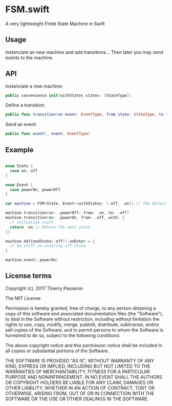 # FSM.swift
A very lightweight Finite State Machine in Swift

## Usage

Instanciate an new machine and add transitions... 
Then later you may send events to the machine.

## API

Instanciate a new machine:

```swift
public convenience init(withStates states: [StateType])
```

Define a transition:

```swift
public func transition(on event: EventType, from state: StateType, to target: @escaping @autoclosure () -> StateType?)
```

Send an event:

```swift
public func event(_ event: EventType)
```

## Example

```swift

enum State {
  case on, off
}

enum Event {
  case powerOn, powerOff
}

var machine = FSM<State, Event>(withStates: [.off, .on]) // The default starting state is the first state (here .off)

machine.transition(on: .powerOff, from: .on, to: .off)
machine.transition(on: .powerOn, from: .off, with: {
  // Initialize stuff
  return .on // Return the next state
})

machine.definedState(.off)?.onEnter = {
  // Do stuff on entering off state
}

machine.event(.powerOn)
```

## License terms

Copyright (c), 2017 Thierry Passeron

The MIT License

Permission is hereby granted, free of charge, to any person obtaining a copy of this software and associated documentation files (the "Software"), to deal in the Software without restriction, including without limitation the rights to use, copy, modify, merge, publish, distribute, sublicense, and/or sell copies of the Software, and to permit persons to whom the Software is furnished to do so, subject to the following conditions:

The above copyright notice and this permission notice shall be included in all copies or substantial portions of the Software.

THE SOFTWARE IS PROVIDED "AS IS", WITHOUT WARRANTY OF ANY KIND, EXPRESS OR IMPLIED, INCLUDING BUT NOT LIMITED TO THE WARRANTIES OF MERCHANTABILITY, FITNESS FOR A PARTICULAR PURPOSE AND NONINFRINGEMENT. IN NO EVENT SHALL THE AUTHORS OR COPYRIGHT HOLDERS BE LIABLE FOR ANY CLAIM, DAMAGES OR OTHER LIABILITY, WHETHER IN AN ACTION OF CONTRACT, TORT OR OTHERWISE, ARISING FROM, OUT OF OR IN CONNECTION WITH THE SOFTWARE OR THE USE OR OTHER DEALINGS IN THE SOFTWARE.